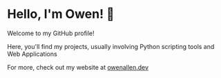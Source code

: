 # Hello, I'm Owen! 👋

Welcome to my GitHub profile!

Here, you'll find my projects, usually involving Python scripting tools and Web Applications

For more, check out my website at [owenallen.dev](https://owenallen.dev)
